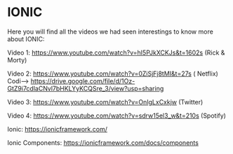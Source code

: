 # IONIC

Here you will find all the videos we had seen interestings to know more about IONIC:

Video 1: https://www.youtube.com/watch?v=hI5PJkXCKJs&t=1602s (Rick & Morty)

Video 2: https://www.youtube.com/watch?v=0ZiSjFj8tMI&t=27s ( Netflix)
         Codi--> https://drive.google.com/file/d/1Oz-GtZ9i7cdlaCNvl7bHKLYyKCQSre_3/view?usp=sharing

Video 3: https://www.youtube.com/watch?v=OnIgLxCxkjw (Twitter)

Video 4: https://www.youtube.com/watch?v=sdrw15el3_w&t=210s (Spotify)



Ionic: https://ionicframework.com/

Ionic Components: https://ionicframework.com/docs/components

